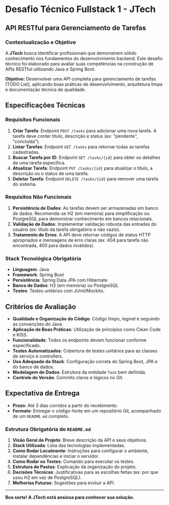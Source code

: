 # Desafio Técnico Fullstack 1 - JTech

## API RESTful para Gerenciamento de Tarefas

### Contextualização e Objetivo

A **JTech** busca identificar profissionais que demonstrem sólido conhecimento nos fundamentos do desenvolvimento backend. Este desafio técnico foi elaborado para avaliar suas competências na construção de APIs RESTful utilizando Java e Spring Boot.

**Objetivo:** Desenvolver uma API completa para gerenciamento de tarefas (TODO List), aplicando boas práticas de desenvolvimento, arquitetura limpa e documentação técnica de qualidade.

## Especificações Técnicas

### Requisitos Funcionais

1. **Criar Tarefa**: Endpoint `POST /tasks` para adicionar uma nova tarefa. A tarefa deve conter título, descrição e status (ex: "pendente", "concluída").
2. **Listar Tarefas**: Endpoint `GET /tasks` para retornar todas as tarefas cadastradas.
3. **Buscar Tarefa por ID**: Endpoint `GET /tasks/{id}` para obter os detalhes de uma tarefa específica.
4. **Atualizar Tarefa**: Endpoint `PUT /tasks/{id}` para atualizar o título, a descrição ou o status de uma tarefa.
5. **Deletar Tarefa**: Endpoint `DELETE /tasks/{id}` para remover uma tarefa do sistema.

### Requisitos Não Funcionais

1. **Persistência de Dados**: As tarefas devem ser armazenadas em banco de dados. Recomenda-se H2 (em memória) para simplificação ou PostgreSQL para demonstrar conhecimento em bancos relacionais.
2. **Validação de Dados**: Implementar validação robusta das entradas do usuário (ex: título da tarefa obrigatório e não vazio).
3. **Tratamento de Erros**: A API deve retornar códigos de status HTTP apropriados e mensagens de erro claras (ex: 404 para tarefa não encontrada, 400 para dados inválidos).

### Stack Tecnológica Obrigatória

* **Linguagem**: Java
* **Framework**: Spring Boot
* **Persistência**: Spring Data JPA com Hibernate
* **Banco de Dados**: H2 (em memória) ou PostgreSQL
* **Testes**: Testes unitários com JUnit/Mockito.

## Critérios de Avaliação

* **Qualidade e Organização do Código**: Código limpo, legível e seguindo as convenções do Java.
* **Aplicação de Boas Práticas**: Utilização de princípios como Clean Code e KISS.
* **Funcionalidade**: Todos os endpoints devem funcionar conforme especificado.
* **Testes Automatizados**: Cobertura de testes unitários para as classes de serviço e controllers.
* **Uso Adequado da Stack**: Configuração correta do Spring Boot, JPA e do banco de dados.
* **Modelagem de Dados**: Estrutura da entidade `Task` bem definida.
* **Controle de Versão**: Commits claros e lógicos no Git.

## Expectativa de Entrega

* **Prazo**: Até 3 dias corridos a partir do recebimento.
* **Formato**: Entregar o código-fonte em um repositório Git, acompanhado de um `README.md` completo.

### Estrutura Obrigatória do `README.md`

1. **Visão Geral do Projeto**: Breve descrição da API e seus objetivos.
2. **Stack Utilizada**: Lista das tecnologias implementadas.
3. **Como Rodar Localmente**: Instruções para configurar o ambiente, instalar dependências e iniciar o servidor.
4. **Como Rodar os Testes**: Comando para executar os testes.
5. **Estrutura de Pastas**: Explicação da organização do projeto.
6. **Decisões Técnicas**: Justificativas para as escolhas feitas (ex: por que usou H2 em vez de PostgreSQL).
7. **Melhorias Futuras**: Sugestões para evoluir a API.

---

**Boa sorte! A JTech está ansiosa para conhecer sua solução.**
